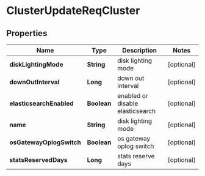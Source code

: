 # ClusterUpdateReqCluster

## Properties
Name | Type | Description | Notes
------------ | ------------- | ------------- | -------------
**diskLightingMode** | **String** | disk lighting mode |  [optional]
**downOutInterval** | **Long** | down out interval |  [optional]
**elasticsearchEnabled** | **Boolean** | enabled or disable elasticsearch |  [optional]
**name** | **String** | disk lighting mode |  [optional]
**osGatewayOplogSwitch** | **Boolean** | os gateway oplog switch |  [optional]
**statsReservedDays** | **Long** | stats reserve days |  [optional]
